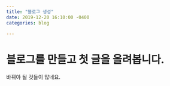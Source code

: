 ```yaml
---
title: "블로그 생성"
date: 2019-12-20 16:10:00 -0400
categories: blog

---
```

<h1> 블로그를 만들고 첫 글을 올려봅니다. </h1>
바꿔야 될 것들이 많네요.
